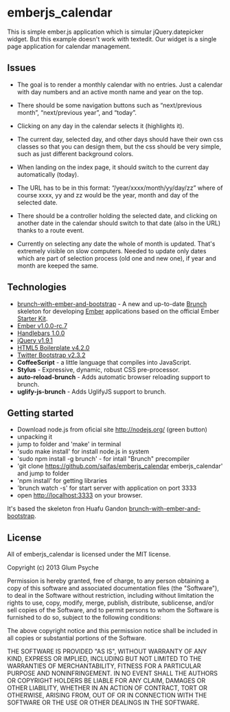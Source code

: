 # emberjs_calendar
This is simple ember.js application which is simular jQuery.datepicker widget.
But this example doesn't work with textedit.
Our widget is a single page application for calendar management.

## Issues
- The goal is to render a monthly calendar with no entries. Just a calendar with day numbers and an active month name and year on the top.

- There should be some navigation buttons such as “next/previous month”, “next/previous year”, and “today”.

- Clicking on any day in the calendar selects it (highlights it).

- The current day, selected day, and other days should have their own css classes so that you can design them, but the css should be very simple, such as just different background colors.

- When landing on the index page, it should switch to the current day automatically (today).

- The URL has to be in this format: “/year/xxxx/month/yy/day/zz” where of course xxxx, yy and zz would be the year, month and day of the selected date.

- There should be a controller holding the selected date, and clicking on another date in the calendar should switch to that date (also in the URL) thanks to a route event.

- Currently on selecting any date the whole of month is updated. That's extremely visible on slow computers. Needed to update only dates which are part of selection process (old one and new one), if year and month are keeped the same.

## Technologies
- [brunch-with-ember-and-bootstrap](https://github.com/huafu/brunch-with-ember-and-bootstrap) - A new and up-to-date [Brunch](http://brunch.io) skeleton for developing [Ember](http://emberjs.com) applications based on the official Ember [Starter Kit](https://github.com/emberjs/starter-kit/archive/master.zip).
- [Ember v1.0.0-rc.7](http://emberjs.com)
- [Handlebars 1.0.0](http://handlebarsjs.com)
- [jQuery v1.9.1](http://jquery.com)
- [HTML5 Boilerplate v4.2.0](http://html5boilerplate.com)
- [Twitter Bootstrap v2.3.2](https://github.com/twitter/bootstrap)
- **CoffeeScript** - a little language that compiles into JavaScript.
- **Stylus** - Expressive, dynamic, robust CSS pre-processor.
- **auto-reload-brunch** - Adds automatic browser reloading support to brunch.
- **uglify-js-brunch** - Adds UglifyJS support to brunch.

## Getting started
- Download node.js from oficial site http://nodejs.org/ (green button)
- unpacking it
- jump to folder and 'make' in terminal
- 'sudo make install' for install node.js in system
- 'sudo npm install -g brunch' - for intall "Brunch" precompiler
- 'git clone https://github.com/saifas/emberjs_calendar emberjs_calendar' and jump to folder
- 'npm install' for getting libraries
- 'brunch watch -s' for start server with application on port 3333
- open [http://localhost:3333](http://localhost:3333) on your browser.

It's based the skeleton fron Huafu Gandon [brunch-with-ember-and-bootstrap](https://github.com/huafu/brunch-with-ember-and-bootstrap).


## License
All of emberjs_calendar is licensed under the MIT license.

Copyright (c) 2013 Glum Psyche

Permission is hereby granted, free of charge, to any person obtaining a copy of this software and associated documentation files (the "Software"), to deal in the Software without restriction, including without limitation the rights to use, copy, modify, merge, publish, distribute, sublicense, and/or sell copies of the Software, and to permit persons to whom the Software is furnished to do so, subject to the following conditions:

The above copyright notice and this permission notice shall be included in all copies or substantial portions of the Software.

THE SOFTWARE IS PROVIDED "AS IS", WITHOUT WARRANTY OF ANY KIND, EXPRESS OR IMPLIED, INCLUDING BUT NOT LIMITED TO THE WARRANTIES OF MERCHANTABILITY, FITNESS FOR A PARTICULAR PURPOSE AND NONINFRINGEMENT. IN NO EVENT SHALL THE AUTHORS OR COPYRIGHT HOLDERS BE LIABLE FOR ANY CLAIM, DAMAGES OR OTHER LIABILITY, WHETHER IN AN ACTION OF CONTRACT, TORT OR OTHERWISE, ARISING FROM, OUT OF OR IN CONNECTION WITH THE SOFTWARE OR THE USE OR OTHER DEALINGS IN THE SOFTWARE.
